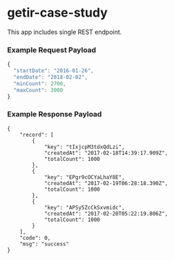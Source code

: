 # getir-case-study

This app includes single REST endpoint.


### Example Request Payload

```jsx
{
  "startDate": "2016-01-26",
  "endDate": "2018-02-02",
  "minCount": 2700,
  "maxCount": 3000
}
```
### Example Response Payload
```
{
    "record": [
        {
            "key": "tIxjcpM3tdxQdLzi",
            "createdAt": "2017-02-18T14:39:17.909Z",
            "totalCount": 1000
        },
        {
            "key": "EPgr9cOCYaLhaY8E",
            "createdAt": "2017-02-19T06:28:18.390Z",
            "totalCount": 1000
        },
        {
            "key": "APSy5ZcCkSxvmidc",
            "createdAt": "2017-02-20T05:22:19.806Z",
            "totalCount": 1000
        }
    ],
    "code": 0,
    "msg": "success"
}
```

